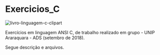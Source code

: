 # Exercicios_C

![livro-linguagem-c-clipart](https://user-images.githubusercontent.com/51087767/71521093-08743a00-289e-11ea-819b-4fc395d7ce5b.jpg)

Exercícios em linguagem ANSI C, de trabalho realizado em grupo - UNIP Araraquara - ADS (setembro de 2018).

Segue descrição e arquivos.


